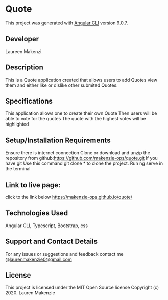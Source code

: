 # Quote

This project was generated with [Angular CLI](https://github.com/angular/angular-cli) version 9.0.7.

## Developer
Laureen Makenzi.

## Description 
This is a Quote application created that allows users to add Quotes view them and either like or dislike other submited Quotes.

## Specifications
This application  allows one to create their own Quote
Then users will be able to vote for the quotes
The quote with the highest votes will be highlighted

## Setup/Installation Requirements
Ensure there is internet connection
Clone or download and unzip the repository from github:https://github.com/makenzie-ops/quote.git
If you have git Use this command git clone * to clone the project.
Run ng serve in the terminal
## Link to live page:
click to the link below
 https://makenzie-ops.github.io/quote/

## Technologies Used
Angular CLI,
Typescript,
Bootstrap,
css

## Support and Contact Details
For any issues or suggestions and feedback contact me @laurenmakenzie0@gmail.com
## License
This project is licensed under the MIT Open Source license Copyright (c) 2020. Lauren Makenzie







